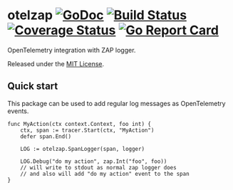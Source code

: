 # otelzap [![GoDoc][doc-img]][doc] [![Build Status][ci-img]][ci] [![Coverage Status][cov-img]][cov] [![Go Report Card][reportcard-img]][reportcard]

OpenTelemetry integration with ZAP logger.

Released under the [MIT License](LICENSE).


## Quick start

This package can be used to add regular log messages as OpenTelemetry events.

```{.go}
func MyAction(ctx context.Context, foo int) {
    ctx, span := tracer.Start(ctx, "MyAction")
    defer span.End()

    LOG := otelzap.SpanLogger(span, logger)

    LOG.Debug("do my action", zap.Int("foo", foo))
    // will write to stdout as normal zap logger does
    // and also will add "do my action" event to the span
}
```




[doc-img]: https://godoc.org/github.com/Pilatuz/otelzap?status.svg
[doc]: https://godoc.org/github.com/Pilatuz/otelzap
[ci-img]: https://github.com/Pilatuz/otelzap/actions/workflows/go.yml/badge.svg
[ci]: https://github.com/Pilatuz/otelzap/actions
[cov-img]: https://codecov.io/gh/Pilatuz/otelzap/branch/main/graph/badge.svg
[cov]: https://codecov.io/gh/Pilatuz/otelzap
[reportcard-img]: https://goreportcard.com/badge/github.com/Pilatuz/otelzap
[reportcard]: https://goreportcard.com/report/github.com/Pilatuz/otelzap
